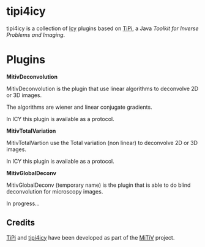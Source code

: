 tipi4icy
========

tipi4icy is a collection of [Icy](http://icy.bioimageanalysis.org/) plugins based on
[TiPi](https://github.com/emmt/TiPi), a Java *Toolkit for Inverse Problems and Imaging*.

Plugins
========

**MitivDeconvolution**

MitivDeconvolution is the plugin that use linear algorithms to deconvolve 2D or 3D images.

The algorithms are wiener and linear conjugate gradients.

In ICY this plugin is available as a protocol.

**MitivTotalVariation**

MitivTotalVartion use the Total variation (non linear) to deconvolve 2D or 3D images.

In ICY this plugin is available as a protocol.

**MitivGlobalDeconv**

MitivGlobalDeconv (temporary name) is the plugin that is able to do blind deconvolution for microscopy images.

In progress...

## Credits

[TiPi](https://github.com/emmt/TiPi) and [tipi4icy](https://github.com/emmt/tipi4icy)
have been developed as part of the [MiTiV](http://mitiv.univ-lyon1.fr) project.
